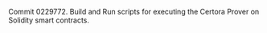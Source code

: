Commit 0229772.                    Build and Run scripts for executing the Certora Prover on Solidity smart contracts.